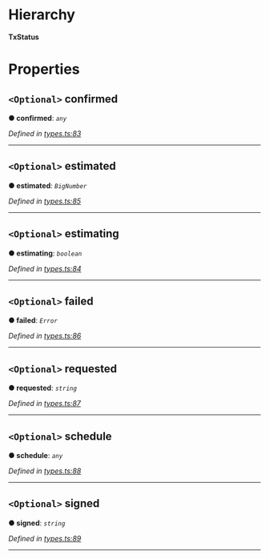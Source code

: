 

# Hierarchy

**TxStatus**

# Properties

<a id="confirmed"></a>

## `<Optional>` confirmed

**● confirmed**: *`any`*

*Defined in [types.ts:83](https://github.com/paritytech/js-libs/blob/aab3ee3/packages/light.js/src/types.ts#L83)*

___
<a id="estimated"></a>

## `<Optional>` estimated

**● estimated**: *`BigNumber`*

*Defined in [types.ts:85](https://github.com/paritytech/js-libs/blob/aab3ee3/packages/light.js/src/types.ts#L85)*

___
<a id="estimating"></a>

## `<Optional>` estimating

**● estimating**: *`boolean`*

*Defined in [types.ts:84](https://github.com/paritytech/js-libs/blob/aab3ee3/packages/light.js/src/types.ts#L84)*

___
<a id="failed"></a>

## `<Optional>` failed

**● failed**: *`Error`*

*Defined in [types.ts:86](https://github.com/paritytech/js-libs/blob/aab3ee3/packages/light.js/src/types.ts#L86)*

___
<a id="requested"></a>

## `<Optional>` requested

**● requested**: *`string`*

*Defined in [types.ts:87](https://github.com/paritytech/js-libs/blob/aab3ee3/packages/light.js/src/types.ts#L87)*

___
<a id="schedule"></a>

## `<Optional>` schedule

**● schedule**: *`any`*

*Defined in [types.ts:88](https://github.com/paritytech/js-libs/blob/aab3ee3/packages/light.js/src/types.ts#L88)*

___
<a id="signed"></a>

## `<Optional>` signed

**● signed**: *`string`*

*Defined in [types.ts:89](https://github.com/paritytech/js-libs/blob/aab3ee3/packages/light.js/src/types.ts#L89)*

___

